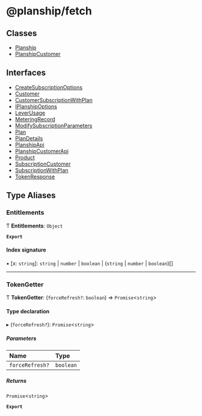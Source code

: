 # @planship/fetch

## Classes

- [Planship](classes/Planship.md)
- [PlanshipCustomer](classes/PlanshipCustomer.md)

## Interfaces

- [CreateSubscriptionOptions](interfaces/CreateSubscriptionOptions.md)
- [Customer](interfaces/Customer.md)
- [CustomerSubscriptionWithPlan](interfaces/CustomerSubscriptionWithPlan.md)
- [IPlanshipOptions](interfaces/IPlanshipOptions.md)
- [LeverUsage](interfaces/LeverUsage.md)
- [MeteringRecord](interfaces/MeteringRecord.md)
- [ModifySubscriptionParameters](interfaces/ModifySubscriptionParameters.md)
- [Plan](interfaces/Plan.md)
- [PlanDetails](interfaces/PlanDetails.md)
- [PlanshipApi](interfaces/PlanshipApi.md)
- [PlanshipCustomerApi](interfaces/PlanshipCustomerApi.md)
- [Product](interfaces/Product.md)
- [SubscriptionCustomer](interfaces/SubscriptionCustomer.md)
- [SubscriptionWithPlan](interfaces/SubscriptionWithPlan.md)
- [TokenResponse](interfaces/TokenResponse.md)

## Type Aliases

### Entitlements

Ƭ **Entitlements**: `Object`

**`Export`**

#### Index signature

▪ [x: `string`]: `string` \| `number` \| `boolean` \| (`string` \| `number` \| `boolean`)[]

___

### TokenGetter

Ƭ **TokenGetter**: (`forceRefresh?`: `boolean`) => `Promise`\<`string`\>

#### Type declaration

▸ (`forceRefresh?`): `Promise`\<`string`\>

##### Parameters

| Name | Type |
| :------ | :------ |
| `forceRefresh?` | `boolean` |

##### Returns

`Promise`\<`string`\>

**`Export`**

